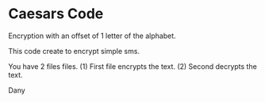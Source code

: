 # Caesars Code
Encryption with an offset of 1 letter of the alphabet.

This code create to encrypt simple sms.

You have 2 files files.
(1) First file encrypts the text.
(2) Second decrypts the text.

Dany 
